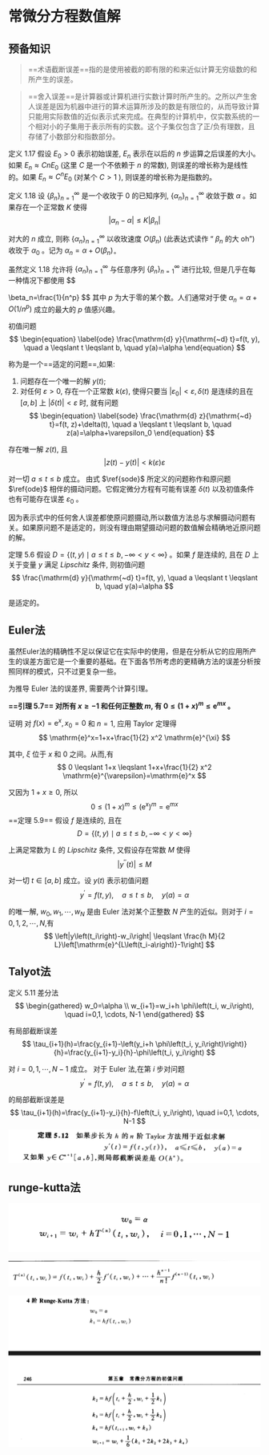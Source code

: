 # 常微分方程数值解

## 预备知识



> ==术语截断误差==指的是使用被截的即有限的和来近似计算无穷级数的和所产生的误差。

> ==舍入误差==是计算器或计算机进行实数计算时所产生的。之所以产生舍人误差是因为机器中进行的算术运算所涉及的数是有限位的，从而导致计算只能用实际数值的近似表示式来完成。在典型的计算机中，仅实数系统的一个相对小的子集用于表示所有的实数。这个子集仅包含了正/负有理数，且存储了小数部分和指数部分。



定义 1.17 假设 $E_0>0$ 表示初始误差, $E_n$ 表示在以后的 $n$ 步运算之后误差的大小。如果 $E_n \approx C n E_0$ (这里 $C$ 是一个不依赖于 $n$ 的常数), 则误差的增长称为是线性的。如果 $E_n \approx C^n E_0$ (对某个 $C>1$ ), 则误差的增长称为是指数的。

定义 1.18 设 $\left\{\beta_n\right\}_{n=1}^{\infty}$ 是一个收玫于 0 的已知序列, $\left\{\alpha_n\right\}_{n=1}^{\infty}$ 收敛于数 $\alpha$ 。如果存在一个正常数 $K$ 使得
$$
\left|\alpha_n-\alpha\right| \leqslant K\left|\beta_n\right|
$$

对大的 $n$ 成立, 则称 $\left\{\alpha_n\right\}_{n=1}^{\infty}$ 以收玫速度 $O\left(\beta_n\right)$ (此表达式读作 “ $\beta_n$ 的大 oh”) 收玫于 $\alpha_0$ 。记为 $\alpha_n=\alpha+O\left(\beta_n\right)_{\circ}$

虽然定义 1.18 允许将 $\left\{\alpha_n\right\}_{n=1}^{\infty}$ 与任意序列 $\left\{\beta_n\right\}_{n=1}^{\infty}$ 进行比较, 但是几乎在每一种情况下都使用
$$

\beta_n=\frac{1}{n^p}
$$
其中 $p$ 为大于零的某个数。人们通常对于使 $\alpha_n=\alpha+O\left(1 / n^p\right)$ 成立的最大的 $p$ 值感兴趣。

















初值问题
$$
\begin{equation}
\label{ode}
\frac{\mathrm{d} y}{\mathrm{~d} t}=f(t, y), \quad a \leqslant t \leqslant b, \quad y(a)=\alpha
\end{equation}
$$

称为是一个==适定的问题==,如果:
1. 问题存在一个唯一的解 $y(t)$;
2. 对任何 $\varepsilon>0$, 存在一个正常数 $k(\varepsilon)$, 使得只要当 $\left|\varepsilon_0\right|<\varepsilon, \delta(t)$ 是连续的且在 $[a, b]$ 上 $|\delta(t)|<\varepsilon$ 时, 就有问题
$$
\begin{equation}
\label{sode}
\frac{\mathrm{d} z}{\mathrm{~d} t}=f(t, z)+\delta(t), \quad a \leqslant t \leqslant b, \quad z(a)=\alpha+\varepsilon_0
\end{equation}
$$

存在唯一解 $z(t)$, 且
$$
|z(t)-y(t)|<k(\varepsilon) \varepsilon
$$

对一切 $a \leqslant t \leqslant b$ 成立。
由式 $\ref{sode}$ 所定义的问题称作和原问题 $\ref{ode}$ 相伴的摄动问题。它假定微分方程有可能有误差 $\delta(t)$ 以及初值条件也有可能存在误差 $\varepsilon_0$ 。

因为表示式中的任何舍人误差都使原问题摄动,所以数值方法总与求解摄动问题有关。如果原问题不是适定的，则没有理由期望摄动问题的数值解会精确地近原问题的解。

定理 5.6 假设 $D=\{(t, y) \mid a \leqslant t \leqslant b,-\infty<y<\infty\}$ 。如果 $f$ 是连续的, 且在 $D$ 上关于变量 $y$ 满足 $Lipschitz$ 条件, 则初值问题
$$
\frac{\mathrm{d} y}{\mathrm{~d} t}=f(t, y), \quad a \leqslant t \leqslant b, \quad y(a)=\alpha
$$

是适定的。

## Euler法



虽然Euler法的精确性不足以保证它在实际中的使用，但是在分析从它的应用所产生的误差方面它是一个重要的基础。在下面各节所考虑的更精确方法的误差分析按照同样的模式，只不过更复杂一些。



为推导 Euler 法的误差界, 需要两个计算引理。

**==引理 5.7== 对所有 $x \geqslant-1$ 和任何正整数 $m$, 有 $0 \leqslant(1+x)^m \leqslant \mathrm{e}^{m x}$ 。**

证明 对 $f(x)=\mathrm{e}^x, x_0=0$ 和 $n=1$, 应用 Taylor 定理得
$$
\mathrm{e}^x=1+x+\frac{1}{2} x^2 \mathrm{e}^{\xi}
$$

其中, $\xi$ 位于 $x$ 和 0 之间。从而,有
$$
0 \leqslant 1+x \leqslant 1+x+\frac{1}{2} x^2 \mathrm{e}^{\varepsilon}=\mathrm{e}^x
$$

又因为 $1+x \geqslant 0$, 所以
$$
0 \leqslant(1+x)^m \leqslant\left(\mathrm{e}^x\right)^m=\mathrm{e}^{m x}
$$
==定理 5.9== 假设 $f$ 是连续的, 且在
$$
D=\{(t, y) \mid a \leqslant t \leqslant b,-\infty<y<\infty\}
$$

上满足常数为 $L$ 的 $Lipschitz$ 条件, 又假设存在常数 $M$ 使得
$$
\left|y^{\prime \prime}(t)\right| \leqslant M
$$

对一切 $t \in[a, b]$ 成立。设 $y(t)$ 表示初值问题
$$
y^{\prime}=f(t, y), \quad a \leqslant t \leqslant b, \quad y(a)=\alpha
$$

的唯一解, $w_0, w_1, \cdots, w_N$ 是由 Euler 法对某个正整数 $N$ 产生的近似。则对于 $i=0,1,2, \cdots, N$,有
$$
\left|y\left(t_i\right)-w_i\right| \leqslant \frac{h M}{2 L}\left[\mathrm{e}^{L\left(t_i-a\right)}-1\right]
$$

## Talyot法

定义 5.11 差分法
$$
\begin{gathered}
w_0=\alpha \\
w_{i+1}=w_i+h \phi\left(t_i, w_i\right), \quad i=0,1, \cdots, N-1
\end{gathered}
$$

有局部截断误差
$$
\tau_{i+1}(h)=\frac{y_{i+1}-\left(y_i+h \phi\left(t_i, y_i\right)\right)}{h}=\frac{y_{i+1}-y_i}{h}-\phi\left(t_i, y_i\right)
$$

对 $i=0,1, \cdots, N-1$ 成立。
对于 Euler 法,在第 $i$ 步对问题
$$
y^{\prime}=f(t, y), \quad a \leqslant t \leqslant b, \quad y(a)=\alpha
$$

的局部截断误差是
$$
\tau_{i+1}(h)=\frac{y_{i+1}-y_i}{h}-f\left(t_i, y_i\right), \quad i=0,1, \cdots, N-1
$$
![image-20231211151256664](.assets/image-20231211151256664.png)

## runge-kutta法

![image-20231211152044454](.assets/image-20231211152044454.png)



![image-20231211152029421](.assets/image-20231211152029421.png)

![image-20231211152930899](.assets/image-20231211152930899.png)

​                                                                                                                                                                                                                                                                                                                                                                                                                                                                                                                                                                                                                                                                                                                                                                                                                                                                                                                                                                                                    